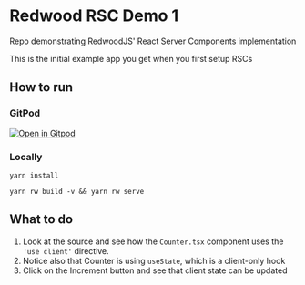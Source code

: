 # Redwood RSC Demo 1

Repo demonstrating RedwoodJS' React Server Components implementation

This is the initial example app you get when you first setup RSCs

## How to run

### GitPod

[![Open in Gitpod](https://gitpod.io/button/open-in-gitpod.svg)](https://gitpod.io/from-referrer/)

### Locally

`yarn install`

`yarn rw build -v && yarn rw serve`

## What to do

1. Look at the source and see how the `Counter.tsx` component uses the `'use client'` directive.
2. Notice also that Counter is using `useState`, which is a client-only hook
2. Click on the Increment button and see that client state can be updated
